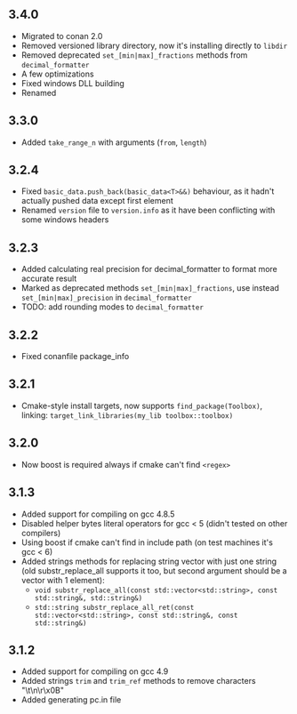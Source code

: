 ## 3.4.0

- Migrated to conan 2.0
- Removed versioned library directory, now it's installing directly to `libdir`
- Removed deprecated `set_[min|max]_fractions` methods from `decimal_formatter`
- A few optimizations
- Fixed windows DLL building
- Renamed

## 3.3.0

- Added `take_range_n` with arguments (`from`, `length`)

## 3.2.4

- Fixed `basic_data.push_back(basic_data<T>&&)` behaviour, as it hadn't actually pushed data except first element
- Renamed `version` file to `version.info` as it have been conflicting with some windows headers

## 3.2.3

- Added calculating real precision for decimal_formatter to format more accurate result
- Marked as deprecated methods `set_[min|max]_fractions`, use instead `set_[min|max]_precision` in `decimal_formatter`
- TODO: add rounding modes to `decimal_formatter`

## 3.2.2

- Fixed conanfile package_info

## 3.2.1

- Cmake-style install targets, now supports `find_package(Toolbox)`,
  linking: `target_link_libraries(my_lib toolbox::toolbox)`

## 3.2.0

- Now boost is required always if cmake can't find `<regex>`

## 3.1.3
- Added support for compiling on gcc 4.8.5
- Disabled helper bytes literal operators for gcc < 5 (didn't tested on other compilers)
- Using boost if cmake can't find <regex> in include path (on test machines it's gcc < 6)
- Added strings methods for replacing string vector with just one string (old substr_replace_all supports it too, but second argument should be a vector with 1 element):
    - `void substr_replace_all(const std::vector<std::string>, const std::string&, std::string&)`
    - `std::string substr_replace_all_ret(const std::vector<std::string>, const std::string&, const std::string&)`

## 3.1.2
- Added support for compiling on gcc 4.9
- Added strings `trim` and `trim_ref` methods to remove characters "\t\n\r\x0B"
- Added generating pc.in file
